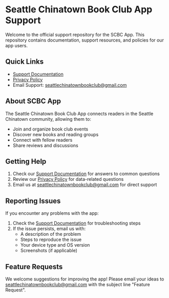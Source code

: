 # Seattle Chinatown Book Club App Support

Welcome to the official support repository for the SCBC App. This repository contains documentation, support resources, and policies for our app users.

## Quick Links

- [Support Documentation](SUPPORT.md)
- [Privacy Policy](PRIVACY_POLICY.md)
- Email Support: seattlechinatownbookclub@gmail.com

## About SCBC App

The Seattle Chinatown Book Club App connects readers in the Seattle Chinatown community, allowing them to:
- Join and organize book club events
- Discover new books and reading groups
- Connect with fellow readers
- Share reviews and discussions

## Getting Help

1. Check our [Support Documentation](SUPPORT.md) for answers to common questions
2. Review our [Privacy Policy](PRIVACY_POLICY.md) for data-related questions
3. Email us at seattlechinatownbookclub@gmail.com for direct support

## Reporting Issues

If you encounter any problems with the app:
1. Check the [Support Documentation](SUPPORT.md) for troubleshooting steps
2. If the issue persists, email us with:
   - A description of the problem
   - Steps to reproduce the issue
   - Your device type and OS version
   - Screenshots (if applicable)

## Feature Requests

We welcome suggestions for improving the app! Please email your ideas to seattlechinatownbookclub@gmail.com with the subject line "Feature Request". 
